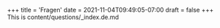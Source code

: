 +++
title = 'Fragen'
date = 2021-11-04T09:49:05-07:00
draft = false
+++
This is content/questions/_index.de.md
